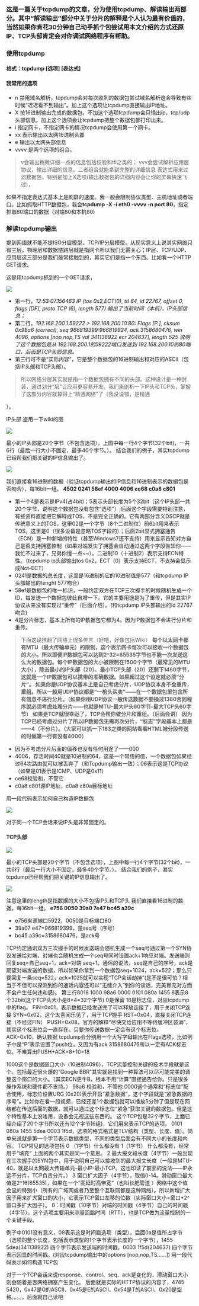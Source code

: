 
### 这是一篇关于tcpdump的文章，分为使用tcpdump、解读输出两部分。其中“解读输出”部分中关于分片的解释是个人认为最有价值的，当然如果你肯花30分钟自己动手抓个包尝试用本文介绍的方式还原IP、TCP头部肯定会对你调试网络程序有帮助。

### 使用tcpdump
#### 格式：tcpdump [选项] [表达式]
#### 我常用的选项

- n 禁用域名解析，tcpdump会对每次收到的数据包尝试域名解析这会导致有些时候“迟迟看不到输出”。加上这个选项让tcpdump直接输出IP地址。
- X 按16进制输出完成的数据包，不加这个选项tcpdump会只输出ip，tcp/udp头部信息。加上这个选项会让tcpdump把整个数据包都打印出来。
- i 指定网卡，不指定网卡的情况tcpdump会使用第一个网卡。
- xx 表示输出以太网16进制头部
- e 输出以太网头部信息
- vvvv 是两个选项的组合。

> v会输出稍微详细一点的信息包括校验和ttl之类的；
  vvv会尝试解析应用层协议，输出详细的信息。二者组合就能拿到完整的详细信息
  表达式用来过滤数据包，特别是加上X选项(输出数据包的详细内容会让你的屏幕快速飞过)，
  
  如果不指定表达式基本上是刷屏的速度。我一般会限制协议类型、主机地址或者端口。比如抓取HTTP数据包，我会**tcpdump -X -i eth0 -vvvv -n port 80**，指定抓取80端口的数据（对端80和本机80)
  


### 解读tcpdump输出
提到网络就不能不提ISO分层模型、TCP/IP分层模型。从现实意义上说其实网络只有三层。物理层和数据链路层就是指网卡所以我们无需关心；IP层、TCP/UDP、应用层这三部分是我们最常接触到的，其实它们是指一个东西。比如看一个HTTP GET请求。



这是用tcpdump抓到的一个GET请求，

![](http://mmbiz.qpic.cn/mmbiz_jpg/nfxUjuI2HXgmw0uqqpw7fCYnfcmic8aU6P7HKyadjFkxtnnvP4lWy1eh65Ky2bI2zhEs4BZfzgv3Z4Nfd2U78VA/640?wx_fmt=jpeg&wxfrom=5&wx_lazy=1)

- 第一行，*12:53:07.156463 IP (tos 0x2,ECT(0), ttl 64, id 22767, offset 0, flags [DF], proto TCP (6), length 577)
输出了当前时间（本机）、IP头部信息；*
- 第二行，*192.168.200.1.59222 > 192.168.200.10.80: Flags [P.], cksum 0x98a6 (correct), seq 966819399:966819924, ack 3158680476, win 4096, options [nop,nop,TS val 341138922 ecr 204637], length 525
说明了这个数据包是从 192.168.200.1的59222端口发送到 192.168.200.10的80端口，后面是TCP头部信息。*
- 第三行可不是“实际内容”，它是整个数据包的16进制输出和对应的ASCII（包括IP头部和TCP头部）。

> 所以网络分层其实就是指一个数据包拥有不同的头部。这种设计是一种封装，通过划分“层”让应用更容易开发。我们来剖析一下IP头和TCP头，掌握了这部分内容就算得上“精通网络”了（我没说错，是精通


）。

IP头部
盗用一下wiki的图

![](http://mmbiz.qpic.cn/mmbiz_jpg/nfxUjuI2HXgmw0uqqpw7fCYnfcmic8aU64KYOpJtsiaGsG9KPzp6rWjKpBkzJc8iaaSvMIhT1ibjPz74BYfqtlYDyA/640?wx_fmt=jpeg&wxfrom=5&wx_lazy=1)

最小的IP头部是20个字节（不包含选项），上图中每一行4个字节(32个bit)，一共6行（最后一行大小不固定，最多40个字节。）。
结合我们的例子，其实tcpdump已经帮我们把关键的IP信息输出了。

![](http://mmbiz.qpic.cn/mmbiz_jpg/nfxUjuI2HXgmw0uqqpw7fCYnfcmic8aU6c97gKyK9SyMBwpfqAJYCuPqlUkxialnAvCLqugbib8tASCu50FL0icBcg/640?wx_fmt=jpeg&wxfrom=5&wx_lazy=1)

我们直接看16进制的数据（验证tcpdump输出的IP信息和16进制表示的数据包是否吻合），每16bit一组。
**4502 0241 58ef 4000 4006 ce68 c0a8 c801**
- 第一个4是表示是IPv4(占4bit)；5表示头部长度为5个32bit（这个IP头部一共20个字节，说明这个数据包没有包含“选项”）;后面这个字段需要特别注意，有些资料直接把它解释成TOS，不是完全正确的。它有两部分含义DSCP就是传统意义上的TOS，这里02是一个字节（8个二进制位）前6bit用来表示TOS，这里是0（很多设备是忽略TOS字段的）；后面2bit显式拥塞通告（ECN）是一种新增的特性（甚至Windows7还不支持）用来显示告知对方自己是否支持拥塞控制（如果对端发生了拥塞会自动通过这两个字段告知你——我忙不过来了，兄弟你慢一点~~）。二进制10（十进制2）表示支持ECN特性。（tcpdump ip头部输出tos 0x2，ECT（0）表示支持ECT，不支持会显示成Not-ECT）
- 0241是数据的总长度，这里是16进制的它的10进制值是577（和tcpdump IP头部输出的lenght 577吻合）
- 58ef是数据包的唯一标识，一般约定双方在TCP三次握手的时候随机生成一个ID，每发送一个数据包彼此自增一下。它的主要用途是为了重传，但是其实IP协议从来没有实现过“重传”（后面介绍）。(和tcpdump IP头部输出的id 22767吻合)
- 4是分片标志，基本上所有的IP数据包它都为4。因为IP数据包不会进行分片和重传。

> 下面这段推翻了网络上很多传言（好吧，好像包括Wiki）
**每个以太网卡都有MTU（最大传输单元）的限制，这个表示网卡每次可以接收一个数据包的大小。所以即便IP数据包可以达到2^32=65535字节也不能一次发送这么大的数据包。每个IP数据包的大小被限制在1500个字节（最常见的MTU大小），除去最小的IP头部（20）、最小TCP头部（20）还剩下1460字节，这就是一个IP数据包可以携带的准确数据。如果超过这个设定就必须“分片”。
如果你是UDP协议基本上是自己考虑分片，UDP协议本身不会重传，重组。所以一般用UDP协议都是“一枪头买卖”——在一个数据包里包含所有信息不进行分片。（如果你用UDP协议一般传送数据不要操过1380否则程序就必须考虑处理分片——也就是MTU-最大IP头60字节-最大TCP头60字节）
如果是TCP就很幸运了，TCP会帮你做分片和重组。（后面会讲）
因为TCP已经考虑过分片了所以IP数据包无需再次分片，“标志”字段基本上都是——4（不分片）。（大家可以抓一下163之类的网站看看HTML被分段传送的时候第一行有没有4000）**

- 因为不考虑分片后面的偏移也没有任何用途了——000
- 4006，存活时间40就是10进制的64，这是一个常用的值，一个数据包如果经过64次路由就可以被丢弃了（和Tcpdump输出一致）；06表示这是TCP协议（如果是01表示是ICMP、UDP是0x11）
- ce68校验和，不管它
- c0a8 c801源IP地址，c0a8 c80a目标地址

用一段代码表示如何自己构造IP数据包

![](http://mmbiz.qpic.cn/mmbiz_jpg/nfxUjuI2HXgmw0uqqpw7fCYnfcmic8aU66ytSTjQ2GOqxW1Ad1hMfRLfpib2mnsA0ibIfy95eDqTzOM3ibWd3pbNaw/640?wx_fmt=jpeg&wxfrom=5&wx_lazy=1)

对于同一个TCP会话来说IP头是非常固定的。

#### TCP头部

![](http://mmbiz.qpic.cn/mmbiz_jpg/nfxUjuI2HXgmw0uqqpw7fCYnfcmic8aU6XcNP9ichRSeSk5FjA517H6EYT6dyd6SDcXZFRo8dJqeicFqcI7M5RDMA/640?wx_fmt=jpeg&wxfrom=5&wx_lazy=1)

最小的TCP头部是20个字节（不包含选项），上图中每一行4个字节(32个bit)，一共6行（最后一行大小不固定，最多40个字节。）。
结合我们的例子，其实tcpdump已经帮我们把关键的IP信息输出了。

![](http://mmbiz.qpic.cn/mmbiz_jpg/nfxUjuI2HXgmw0uqqpw7fCYnfcmic8aU6eibegibUr3qbFQg39ibwoVMsruK9zJgQsKBH75Zyibcu9tjjyzB6ADGMWQ/640?wx_fmt=jpeg&wxfrom=5&wx_lazy=1)

注意这里的length是指数据的大小不包括IP头和TCP头
我们直接看16进制的数据，每16bit一组。
**e756 0050 39a0 7e47 bc45 a39c**
- e756来源端口5922，0050是目标端口80
- 39a07 e47=966819399，是seq号（序号）
- bc45 a39c=3158680476，是ack号

TCP约定通讯双方三次握手的时候发送端会随机生成一个seq号通过第一个SYN协议发送给对端，对端也会随机生成一个seq号同时设置ack+1响应对端。发送端则回复seq=自己seq+1，ack=对端 seq+1。通俗的说法，seq是自己的序号，ack是期望对端发送的数据，所以如果你拿到一个数据包seq=1024，ack=522；那么只要回复一条seq=522，ack=1025就可以实现“TCP会话劫持”(是不是很可怕？相当于不但可以探测到你的通话内容还可以“无缝介入”到你的谈话，完美冒充对方而不会产生任何违和感)。
第三行8018 1000 98a6 0000 0101 080a 1455
8表示8个32bit(这个TCP头大小是8*4=32个字节)
0是保留
18是标志位，对应tcpdump中的flag。
FIN=0x01，表示数据已经发送完了可以释放连接了，用于关闭TCP连接
SYN=0x02，这个太喜闻乐见了，用于TCP握手
RST=0x04，直接关闭TCP连接（不经过FIN）
PUSH=0x08，官方的解释“尽快交给应用不等待缓冲区装满”，其实这个标志位会一直存在。只要你传送数据一定会有这个标志位。
ACK=0x10，确认数据
tcpdump会分别用一个大写字母输出在Flags选项，比如例子中是“P”表示设置了push位，又因为有ack 3158680476所以一定有ACK标志位。不难算出PUSH+ACK=8+10=18

1000这个是数据窗口大小（10进制4096），TCP流量控制关键的技术手段就是这个。包括最近很火爆的“Google BBR”其实就是找到一种算法可以尽可能完美的调整这个窗口的大小。（其实ECN更牛B，根本不用“计算”直接通告给你。只是很多操作系统和硬件都不支持。）
98a6 校验和，不管他
0000这个通常和“标志位”配合使用，标志位设置URG (0x20)表示开启“紧急数据”，这个字段就是“紧急数据的序号”。比如你在看一段视频，已经还差1个数据包就可以播放5分钟了但是现在网络都在传送后面的数据，就可以通过这个标志位“紧急”获取关键的数据包。但是这个特性基本上没啥用，设备会无视这些东西的。
这个TCP包是32个字节，上面已经介绍了20个字节所以还有12个字节(6组)，它们用来表示TCP的选项。
0101 080a 1455 5dea 0003 1f5d，选项的格式格式是TLV结构（类型、长度、值）。简单来说就是第一个字节表示数据类型，不同的类型后面会有不同大小的长度和内容。
TCP常见的选项包括
0 （1字节）什么都没有
1（1字节） 什么都没有，经常用于“填充”
上面的两个其实是同一个意思。
2 最大报文段长度（4字节）一般出现在三次握手的SYN包中，用于说明自己可以接收到的最大报文长度（一般是MTU-40，就是以太网最大传输单元-最小IP-最小TCP。这也印证了前面的说法——IP永远不分片，TCP负责分片。）
3 窗口扩大因子（4字节），取值0-14。滑动窗口最大值是2^16(65535)，如果在一个“高延时高带宽”（也叫长肥管道 ）网络中这个值会显的特别小（所有的广域网或者乃至整个互联网都是这种网络）。所以新增扩大因子用来扩大窗口的大小，它表示TCP窗口左移的位数（实际窗口大小=窗口*2^窗口多扩大因子）。
8：时间戳（10字节）对端的时间戳（4字节）自己的时间戳（4字节）。这个选项主要用来测量回路时间（RTT），也是TCP做为流量控制的一个关键手段。

例子中0101没有意义，08表示这是时间戳选项（类型），后面0a是值所占字节（选项的整个长度，包括表示类型的1个字节表示长度的一个字节），1455 5dea(341138922) 四个字节表示发送端的时间戳，0003 1f5d(204637) 四个字节表示回显的时间戳。(对应tcpdump输出中的options [nop,nop,TS……])
用一段代码表示如何构造TCP包

对于一个TCP会话来说response、control、seq、ack是变化的，滑动窗口大小则会随着是否网络拥塞产生变化。
后面就是实际的HTTP协议的内容了，4745 5420，0x47是G的ASCII、0x45是E的ASCII、0x54是T的ASCII、0x20是空格。。。。。后面就自己读吧
